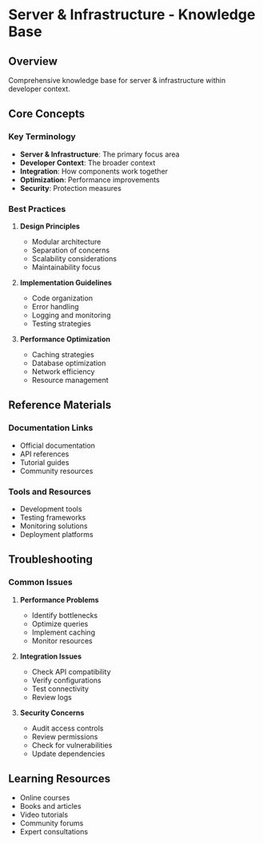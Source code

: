 # Server & Infrastructure - Knowledge Base

## Overview
Comprehensive knowledge base for server & infrastructure within developer context.

## Core Concepts

### Key Terminology
- **Server & Infrastructure**: The primary focus area
- **Developer Context**: The broader context
- **Integration**: How components work together
- **Optimization**: Performance improvements
- **Security**: Protection measures

### Best Practices
1. **Design Principles**
   - Modular architecture
   - Separation of concerns
   - Scalability considerations
   - Maintainability focus

2. **Implementation Guidelines**
   - Code organization
   - Error handling
   - Logging and monitoring
   - Testing strategies

3. **Performance Optimization**
   - Caching strategies
   - Database optimization
   - Network efficiency
   - Resource management

## Reference Materials

### Documentation Links
- Official documentation
- API references
- Tutorial guides
- Community resources

### Tools and Resources
- Development tools
- Testing frameworks
- Monitoring solutions
- Deployment platforms

## Troubleshooting

### Common Issues
1. **Performance Problems**
   - Identify bottlenecks
   - Optimize queries
   - Implement caching
   - Monitor resources

2. **Integration Issues**
   - Check API compatibility
   - Verify configurations
   - Test connectivity
   - Review logs

3. **Security Concerns**
   - Audit access controls
   - Review permissions
   - Check for vulnerabilities
   - Update dependencies

## Learning Resources
- Online courses
- Books and articles
- Video tutorials
- Community forums
- Expert consultations
